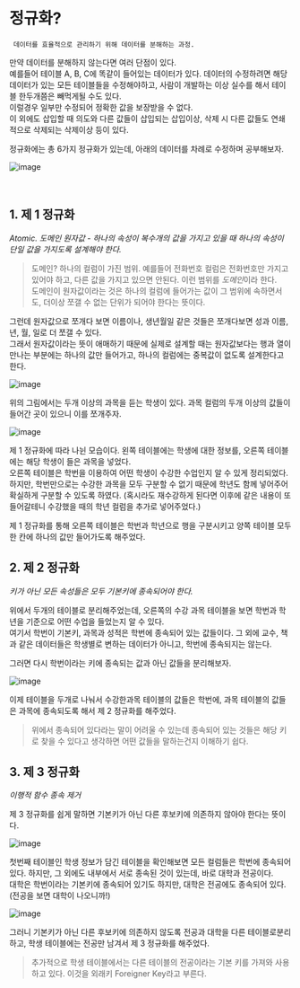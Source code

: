 # 정규화?

 ` 데이터를 효율적으로 관리하기 위해 데이터를 분해하는 과정.`

만약 데이터를 분해하지 않는다면 여러 단점이 있다.<br>
예를들어 테이블 A, B, C에 똑같이 들어있는 데이터가 있다. 데이터의 수정하려면 해당 데이터가 있는 모든 테이블들을 수정해야하고, 사람이 개발하는 이상 실수를 해서 테이블 한두개쯤은 빼먹게될 수도 있다.<br>
이럴경우 일부만 수정되어 정확한 값을 보장받을 수 없다.<br>
이 외에도 삽입할 때 의도와 다른 값들이 삽입되는 삽입이상, 삭제 시 다른 값들도 연쇄적으로 삭제되는 삭제이상 등이 있다.

정규화에는 총 6가지 정규화가 있는데, 아래의 데이터를 차례로 수정하며 공부해보자.

![image](https://user-images.githubusercontent.com/53729311/112869810-87d36780-90f8-11eb-9fd4-abc77df200eb.png)


<br>

## 1. 제 1 정규화

*Atomic. 도메인 원자값 - 하나의 속성이 복수개의 값을 가지고 있을 때 하나의 속성이 단일 값을 가지도록 설계해야 한다.*<br>
> 도메인? 하나의 컬럼이 가진 범위. 예를들어 전화번호 컬럼은 전화번호만 가지고 있어야 하고, 다른 값을 가지고 있으면 안된다. 이런 범위를 *도메인*이라 한다.<br>
도메인이 원자값이라는 것은 하나의 컬럼에 들어가는 값이 그 범위에 속하면서도, 더이상 쪼갤 수 없는 단위가 되어야 한다는 뜻이다.

그런데 원자값으로 쪼개다 보면 이름이나, 생년월일 같은 것들은 쪼개다보면 성과 이름, 년, 월, 일로 더 쪼갤 수 있다.<br>
그래서 원자값이라는 뜻이 애매하기 때문에 실제로 설계할 때는 원자값보다는 행과 열이 만나는 부분에는 하나의 값만 들어가고, 하나의 컬럼에는 중복값이 없도록 설계한다고 한다.

![image](https://user-images.githubusercontent.com/53729311/112869810-87d36780-90f8-11eb-9fd4-abc77df200eb.png)

위의 그림에서는 두개 이상의 과목을 듣는 학생이 있다. 과목 컬럼의 두개 이상의 값들이 들어간 곳이 있으니 이를 쪼개주자.

![image](https://user-images.githubusercontent.com/53729311/112870400-21027e00-90f9-11eb-8fe8-f1baa2d1e56d.png)



제 1 정규화에 따라 나뉜 모습이다. 왼쪽 테이블에는 학생에 대한 정보를, 오른쪽 테이블에는 해당 학생이 들은 과목을 넣었다.<br>
오른쪽 테이블은 학번을 이용하여 어떤 학생이 수강한 수업인지 알 수 있게 정리되었다. 하지만, 학번만으로는 수강한 과목을 모두 구분할 수 없기 때문에 학년도 함께 넣어주어 확실하게 구분할 수 있도록 하였다.
(혹시라도 재수강하게 된다면 이후에 같은 내용이 또 들어갈테니 수강했을 때의 학년 컬럼을 추가로 넣어주었다.)

제 1 정규화를 통해 오른쪽 테이블은 학번과 학년으로 행을 구분시키고 양쪽 테이블 모두 한 칸에 하나의 값만 들어가도록 해주었다.


## 2. 제 2 정규화

*키가 아닌 모든 속성들은 모두 기본키에 종속되어야 한다.*

위에서 두개의 테이블로 분리해주었는데, 오른쪽의 수강 과목 테이블을 보면 학번과 학년을 기준으로 어떤 수업을 들었는지 알 수 있다.<br>
여기서 학번이 기본키, 과목과 성적은 학번에 종속되어 있는 값들이다. 그 외에 교수, 책과 같은 데이터들은 학생별로 변하는 데이터가 아니고, 학번에 종속되지는 않는다.

그러면 다시 학번이라는 키에 종속되는 값과 아닌 값들을 분리해보자.

![image](https://user-images.githubusercontent.com/53729311/112869062-b43ab400-90f7-11eb-8912-3ab0cea90085.png)

이제 테이블을 두개로 나눠서 수강한과목 테이블의 값들은 학번에, 과목 테이블의 값들은 과목에 종속되도록 해서 제 2 정규화를 해주었다.

> 위에서 종속되어 있다라는 말이 어려울 수 있는데 종속되어 있는 것들은 해당 키로 찾을 수 있다고 생각하면 어떤 값들을 말하는건지 이해하기 쉽다.


## 3. 제 3 정규화

*이행적 함수 종속 제거*

제 3 정규화를 쉽게 말하면 기본키가 아닌 다른 후보키에 의존하지 않아야 한다는 뜻이다.

![image](https://user-images.githubusercontent.com/53729311/113036256-039fe380-91cf-11eb-9c79-6e3151cb49d3.png)

첫번째 테이블인 학생 정보가 담긴 테이블을 확인해보면 모든 컬럼들은 학번에 종속되어 있다. 하지만, 그 외에도 내부에서 서로 종속된 것이 있는데, 바로 대학과 전공이다.<br>
대학은 학번이라는 기본키에 종속되어 있기도 하지만, 대학은 전공에도 종속되어 있다. (전공을 보면 대학이 나오니까!)
										
![image](https://user-images.githubusercontent.com/53729311/113036973-dacc1e00-91cf-11eb-84ab-ca0e807128b8.png)

그러니 기본키가 아닌 다른 후보키에 의존하지 않도록 전공과 대학을 다른 테이블로분리하고, 학생 테이블에는 전공만 남겨서 제 3 정규화를 해주었다.

> 추가적으로 학생 테이블에서는 다른 테이블의 전공이라는 기본 키를 가져와 사용하고 있다. 이것을 외래키 Foreigner Key라고 부른다.

